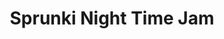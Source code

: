 ---
slug: sprunki-night-time-jam
title: Sprunki Night Time Jam
description: "Sprunki Night Time Jam is an exciting online game. Play for free directly in your browser!"
icon: /images/popular_mods/Sprunki Night Time Jam.png
url: https://wowtbc.net/sprunkin/night-time-jam/index.html
previewImage: /images/popular_mods/Sprunki Night Time Jam.png
type: popular mods

# SEO配置
seo:
  title: "Sprunki Night Time Jam - Play Free Online Game | Fun Browser Games"
  description: "Sprunki Night Time Jam - Play this fun online game for free in your browser. No download required!"
  ogImage: "/images/popular_mods/Sprunki Night Time Jam.png"
  keywords: "sprunki-night-time-jam, online game, browser game, free game, popular mods game, play online"

videoUrls:
  - https://www.youtube.com/embed/example1
  - https://www.youtube.com/embed/example2

whyPlay:
  title: "Why Play Sprunki Night Time Jam?"
  items:
    - "Immersive Gameplay: Sprunki Night Time Jam offers an engaging and immersive gaming experience that will keep you entertained for hours"
    - "Challenging Levels: Test your skills with increasingly difficult challenges and obstacles"
    - "Beautiful Graphics: Enjoy stunning visuals and smooth animations that bring the game world to life"
    - "Regular Updates: New content and features are added regularly to keep the game fresh and exciting"
    - "Free to Play: Experience all the fun without spending a penny"
    - "Community Features: Connect with other players, share strategies, and compete for high scores"
    - "Cross-Platform: Play on any device with a web browser, no downloads required"

features:
  title: "Key Features of Sprunki Night Time Jam"
  image: "/images/popular_mods/Sprunki Night Time Jam.png"
  items:
    - "Intuitive Controls: Easy to learn controls make Sprunki Night Time Jam accessible for players of all skill levels"
    - "Multiple Game Modes: Enjoy various gameplay options that provide different challenges and experiences"
    - "Character Customization: Personalize your gaming experience with unique characters and items"
    - "Achievement System: Complete special tasks to earn rewards and recognition"
    - "Leaderboards: Compete with players worldwide and see who can achieve the highest scores"

characteristics:
  title: "Game Characteristics"
  image: "/images/popular_mods/Sprunki Night Time Jam.png"
  items:
    - "Genre: Popular mods game with elements of strategy and skill"
    - "Difficulty: Suitable for both casual gamers and those seeking a challenge"
    - "Play Time: Quick sessions or extended gameplay, depending on your preference"
    - "Art Style: Vibrant and engaging visuals that enhance the gaming experience"
    - "Sound Design: Immersive audio that complements the gameplay perfectly"

info: "Sprunki Night Time Jam is an exciting online game that offers players a unique and engaging gaming experience. With its intuitive controls, stunning visuals, and challenging gameplay, Sprunki Night Time Jam provides hours of entertainment for players of all ages and skill levels. Whether you're looking for a quick gaming session during a break or an extended play session, Sprunki Night Time Jam delivers an immersive experience that will keep you coming back for more. The game features multiple levels of increasing difficulty, ensuring that players are constantly challenged as they progress. With regular updates adding new content and features, Sprunki Night Time Jam remains fresh and exciting, providing endless entertainment options for its growing community of players."

howToPlayIntro: "Welcome to Sprunki Night Time Jam! This guide will walk you through the basics and help you master the game. Whether you're a beginner or looking to improve your skills, these tips and instructions will enhance your gaming experience."

howToPlaySteps:
  - title: "Getting Started"
    description: "Begin your Sprunki Night Time Jam adventure by familiarizing yourself with the controls. Use your keyboard or mouse to navigate through the game interface. The tutorial will guide you through the basic mechanics and help you understand the objectives."
  - title: "Understanding the Objectives"
    description: "In Sprunki Night Time Jam, your main goal is to progress through levels by completing specific objectives. Each level presents unique challenges that require different strategies and approaches."
  - title: "Mastering the Controls"
    description: "Practice using the controls to improve your precision and reaction time. Sprunki Night Time Jam requires quick reflexes and strategic thinking to overcome obstacles and defeat opponents."
  - title: "Utilizing Power-ups"
    description: "Collect power-ups throughout the game to enhance your abilities and overcome difficult challenges. Each power-up offers unique advantages that can be crucial for success."
  - title: "Developing Strategies"
    description: "As you progress in Sprunki Night Time Jam, develop effective strategies for different scenarios. Analyze patterns, anticipate challenges, and adapt your approach to maximize your performance."

faq:
  title: "Frequently Asked Questions about Sprunki Night Time Jam"
  items:
    - question: "Is Sprunki Night Time Jam free to play?"
      answer: "Yes, Sprunki Night Time Jam is completely free to play directly in your web browser. No downloads or purchases are required to enjoy the full game experience."
    - question: "Can I play Sprunki Night Time Jam on mobile devices?"
      answer: "Yes, Sprunki Night Time Jam is optimized for both desktop and mobile play. You can enjoy the game on any device with a web browser and internet connection."
    - question: "Are there any in-game purchases?"
      answer: "While Sprunki Night Time Jam is free to play, there may be optional in-game purchases available for cosmetic items or additional features that don't affect core gameplay."
    - question: "How often is Sprunki Night Time Jam updated?"
      answer: "The developers regularly update Sprunki Night Time Jam with new content, features, and improvements based on player feedback and game performance."
    - question: "Can I play Sprunki Night Time Jam offline?"
      answer: "Currently, Sprunki Night Time Jam requires an internet connection to play as it's a browser-based online game."
    - question: "Is Sprunki Night Time Jam suitable for children?"
      answer: "Yes, Sprunki Night Time Jam is designed to be family-friendly and suitable for players of all ages."
    - question: "How do I report bugs or issues?"
      answer: "If you encounter any problems while playing Sprunki Night Time Jam, you can report them through the game's support page or contact the developers directly through their website."
    - question: "Still Have Questions?"
      answer: "If you have additional questions about Sprunki Night Time Jam that aren't covered in this FAQ, please visit our support center or contact our customer service team for assistance."
---